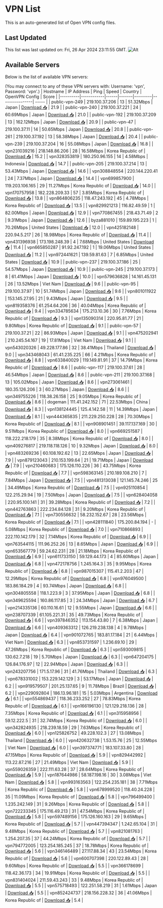 # VPN List

This is an auto-generated list of Open VPN config files.

## Last Updated

This list was last updated on: Fri, 26 Apr 2024 23:11:55 GMT.
![Alt](https://repobeats.axiom.co/api/embed/186b98318ef1479477931607c1ad7d823f12451f.svg "Repobeats analytics image")

## Available Servers

Below is the list of available VPN servers:

(You may connect to any of these VPN servers with: Username: 'vpn', Password: 'vpn'.)
| Hostname | IP Address | Ping | Speed | Country | OpenVPN Config | Score |
|----------|------------|------|-------|---------|----------------| ----- |
| public-vpn-249 | 219.100.37.206 | 13 | 51.32Mbps | Japan | [Download 📥](./configs/server_0_JP.ovpn) | 21.9 |
| public-vpn-240 | 219.100.37.221 | 24 | 60.69Mbps | Japan | [Download 📥](./configs/server_1_JP.ovpn) | 21.0 |
| public-vpn-192 | 219.100.37.209 | 13 | 162.12Mbps | Japan | [Download 📥](./configs/server_2_JP.ovpn) | 20.9 |
| public-vpn-47 | 219.100.37.11 | 14 | 50.65Mbps | Japan | [Download 📥](./configs/server_3_JP.ovpn) | 20.8 |
| public-vpn-261 | 219.100.37.192 | 13 | 58.38Mbps | Japan | [Download 📥](./configs/server_4_JP.ovpn) | 20.4 |
| public-vpn-239 | 219.100.37.204 | 16 | 55.08Mbps | Japan | [Download 📥](./configs/server_5_JP.ovpn) | 16.8 |
| vpn231039216 | 218.148.86.206 | 28 | 16.58Mbps | Korea Republic of | [Download 📥](./configs/server_6_KR.ovpn) | 15.2 |
| vpn328353819 | 180.250.96.155 | 14 | 4.58Mbps | Indonesia | [Download 📥](./configs/server_7_ID.ovpn) | 14.7 |
| public-vpn-205 | 219.100.37.214 | 13 | 53.43Mbps | Japan | [Download 📥](./configs/server_8_JP.ovpn) | 14.6 |
| vpn308848554 | 220.144.220.41 | 24 | 7.37Mbps | Japan | [Download 📥](./configs/server_9_JP.ovpn) | 14.4 |
| vpn699857900 | 119.203.106.165 | 29 | 11.27Mbps | Korea Republic of | [Download 📥](./configs/server_10_KR.ovpn) | 14.0 |
| vpn170757958 | 182.228.209.33 | 57 | 3.85Mbps | Korea Republic of | [Download 📥](./configs/server_11_KR.ovpn) | 13.8 |
| vpn864806235 | 118.47.243.192 | 45 | 4.78Mbps | Korea Republic of | [Download 📥](./configs/server_12_KR.ovpn) | 13.5 |
| vpn829921213 | 116.82.49.59 | 1 | 82.00Mbps | Japan | [Download 📥](./configs/server_13_JP.ovpn) | 12.9 |
| vpn770867455 | 218.43.71.49 | 2 | 9.31Mbps | Japan | [Download 📥](./configs/server_14_JP.ovpn) | 12.6 |
| byza881010 | 159.89.195.223 | 1 | 70.26Mbps | United States | [Download 📥](./configs/server_15_US.ovpn) | 12.0 |
| vpn425182148 | 220.94.5.217 | 26 | 18.98Mbps | Korea Republic of | [Download 📥](./configs/server_16_KR.ovpn) | 11.4 |
| vpn431396938 | 173.198.248.39 | 4 | 7.68Mbps | United States | [Download 📥](./configs/server_17_US.ovpn) | 11.4 |
| vpn665850287 | 91.92.247.192 | 1 | 19.06Mbps | United States | [Download 📥](./configs/server_18_US.ovpn) | 11.2 |
| vpn972441621 | 139.59.81.63 | 7 | 6.85Mbps | United States | [Download 📥](./configs/server_19_US.ovpn) | 10.9 |
| public-vpn-237 | 219.100.37.186 | 25 | 54.57Mbps | Japan | [Download 📥](./configs/server_20_JP.ovpn) | 10.9 |
| public-vpn-245 | 219.100.37.173 | 8 | 61.41Mbps | Japan | [Download 📥](./configs/server_21_JP.ovpn) | 10.0 |
| vpn579636828 | 14.161.45.131 | 26 | 13.52Mbps | Viet Nam | [Download 📥](./configs/server_22_VN.ovpn) | 9.6 |
| public-vpn-95 | 219.100.37.97 | 10 | 51.74Mbps | Japan | [Download 📥](./configs/server_23_JP.ovpn) | 9.6 |
| vpn801011922 | 153.145.27.95 | 21 | 9.43Mbps | Japan | [Download 📥](./configs/server_24_JP.ovpn) | 9.5 |
| vpn819358376 | 61.254.64.206 | 36 | 40.04Mbps | Korea Republic of | [Download 📥](./configs/server_25_KR.ovpn) | 9.4 |
| vpn334785634 | 175.213.10.36 | 30 | 7.76Mbps | Korea Republic of | [Download 📥](./configs/server_26_KR.ovpn) | 9.3 |
| vpn135090314 | 220.95.81.77 | 21 | 9.80Mbps | Korea Republic of | [Download 📥](./configs/server_27_KR.ovpn) | 9.1 |
| public-vpn-57 | 219.100.37.21 | 22 | 86.93Mbps | Japan | [Download 📥](./configs/server_28_JP.ovpn) | 9.1 |
| vpn475202941 | 210.245.54.167 | 19 | 17.81Mbps | Viet Nam | [Download 📥](./configs/server_29_VN.ovpn) | 9.1 |
| vpn543020326 | 49.228.177.86 | 32 | 38.41Mbps | Thailand | [Download 📥](./configs/server_30_TH.ovpn) | 9.0 |
| vpn343468043 | 61.41.235.225 | 66 | 4.21Mbps | Korea Republic of | [Download 📥](./configs/server_31_KR.ovpn) | 8.8 |
| vpn633840029 | 119.149.81.91 | 37 | 14.79Mbps | Korea Republic of | [Download 📥](./configs/server_32_KR.ovpn) | 8.6 |
| public-vpn-117 | 219.100.37.61 | 28 | 46.54Mbps | Japan | [Download 📥](./configs/server_33_JP.ovpn) | 8.6 |
| public-vpn-211 | 219.100.37.168 | 13 | 105.02Mbps | Japan | [Download 📥](./configs/server_34_JP.ovpn) | 8.6 |
| vpn273061461 | 180.35.126.206 | 3 | 60.27Mbps | Japan | [Download 📥](./configs/server_35_JP.ovpn) | 8.6 |
| vpn349755226 | 118.38.26.158 | 25 | 9.05Mbps | Korea Republic of | [Download 📥](./configs/server_36_KR.ovpn) | 8.6 |
| dogeman | 111.41.242.152 | 71 | 22.53Mbps | China | [Download 📥](./configs/server_37_CN.ovpn) | 8.3 |
| vpn138124445 | 125.4.142.58 | 11 | 14.39Mbps | Japan | [Download 📥](./configs/server_38_JP.ovpn) | 8.1 |
| vpn444365835 | 211.229.250.228 | 28 | 70.30Mbps | Korea Republic of | [Download 📥](./configs/server_39_KR.ovpn) | 8.1 |
| vpn908901451 | 39.117.137.169 | 30 | 9.51Mbps | Korea Republic of | [Download 📥](./configs/server_40_KR.ovpn) | 8.0 |
| vpn669251587 | 118.222.218.179 | 35 | 8.38Mbps | Korea Republic of | [Download 📥](./configs/server_41_KR.ovpn) | 8.0 |
| vpn409276817 | 219.118.118.126 | 10 | 9.32Mbps | Japan | [Download 📥](./configs/server_42_JP.ovpn) | 8.0 |
| vpn483269236 | 60.108.192.62 | 13 | 22.65Mbps | Japan | [Download 📥](./configs/server_43_JP.ovpn) | 7.9 |
| vpn879123043 | 210.153.199.64 | 21 | 19.71Mbps | Japan | [Download 📥](./configs/server_44_JP.ovpn) | 7.9 |
| vpn210460683 | 175.126.110.226 | 36 | 43.75Mbps | Korea Republic of | [Download 📥](./configs/server_45_KR.ovpn) | 7.7 |
| vpn598363145 | 210.189.108.210 | 7 | 7.84Mbps | Japan | [Download 📥](./configs/server_46_JP.ovpn) | 7.5 |
| vpn481313038 | 121.145.74.246 | 25 | 34.49Mbps | Korea Republic of | [Download 📥](./configs/server_47_KR.ovpn) | 7.5 |
| vpn925110854 | 122.215.29.94 | 19 | 7.50Mbps | Japan | [Download 📥](./configs/server_48_JP.ovpn) | 7.5 |
| vpn628404058 | 220.95.100.141 | 31 | 39.28Mbps | Korea Republic of | [Download 📥](./configs/server_49_KR.ovpn) | 7.2 |
| vpn442763863 | 222.234.84.128 | 31 | 9.20Mbps | Korea Republic of | [Download 📥](./configs/server_50_KR.ovpn) | 7.1 |
| vpn730556632 | 58.232.152.67 | 28 | 23.56Mbps | Korea Republic of | [Download 📥](./configs/server_51_KR.ovpn) | 7.1 |
| vpn428111840 | 175.200.84.194 | - | 5.08Mbps | Korea Republic of | [Download 📥](./configs/server_52_KR.ovpn) | 7.0 |
| vpn710866893 | 222.110.142.179 | 32 | 7.14Mbps | Korea Republic of | [Download 📥](./configs/server_53_KR.ovpn) | 6.9 |
| vpn763544115 | 111.96.252.26 | 13 | 8.65Mbps | Japan | [Download 📥](./configs/server_54_JP.ovpn) | 6.9 |
| vpn653567779 | 59.24.62.231 | 28 | 21.18Mbps | Korea Republic of | [Download 📥](./configs/server_55_KR.ovpn) | 6.9 |
| vpn611733150 | 59.129.44.173 | 4 | 85.60Mbps | Japan | [Download 📥](./configs/server_56_JP.ovpn) | 6.8 |
| vpn472178756 | 1.245.164.3 | 35 | 9.95Mbps | Korea Republic of | [Download 📥](./configs/server_57_KR.ovpn) | 6.8 |
| vpn987015307 | 115.41.2.203 | 47 | 12.29Mbps | Korea Republic of | [Download 📥](./configs/server_58_KR.ovpn) | 6.8 |
| vpn976049500 | 183.86.184.29 | 4 | 93.74Mbps | Japan | [Download 📥](./configs/server_59_JP.ovpn) | 6.8 |
| vpn304805558 | 118.1.223.9 | 3 | 37.95Mbps | Japan | [Download 📥](./configs/server_60_JP.ovpn) | 6.8 |
| vpn349625594 | 160.86.117.85 | 3 | 24.34Mbps | Japan | [Download 📥](./configs/server_61_JP.ovpn) | 6.7 |
| vpn214335136 | 60.110.16.61 | 12 | 9.55Mbps | Japan | [Download 📥](./configs/server_62_JP.ovpn) | 6.6 |
| vpn238707339 | 61.105.221.31 | 35 | 49.73Mbps | Korea Republic of | [Download 📥](./configs/server_63_KR.ovpn) | 6.6 |
| vpn397846352 | 113.154.43.80 | 7 | 6.38Mbps | Japan | [Download 📥](./configs/server_64_JP.ovpn) | 6.6 |
| vpn409363312 | 126.219.238.138 | 4 | 9.78Mbps | Japan | [Download 📥](./configs/server_65_JP.ovpn) | 6.4 |
| vpn901072765 | 183.81.17.184 | 21 | 6.44Mbps | Viet Nam | [Download 📥](./configs/server_66_VN.ovpn) | 6.3 |
| vpn853731597 | 1.236.69.10 | 29 | 47.26Mbps | Korea Republic of | [Download 📥](./configs/server_67_KR.ovpn) | 6.3 |
| vpn593009815 | 130.62.7.218 | 19 | 5.70Mbps | Japan | [Download 📥](./configs/server_68_JP.ovpn) | 6.3 |
| vpn647204175 | 126.84.176.97 | 12 | 22.94Mbps | Japan | [Download 📥](./configs/server_69_JP.ovpn) | 6.3 |
| vpn243207756 | 171.5.17.96 | 31 | 41.76Mbps | Thailand | [Download 📥](./configs/server_70_TH.ovpn) | 6.3 |
| vpn678331002 | 153.229.142.129 | 3 | 53.17Mbps | Japan | [Download 📥](./configs/server_71_JP.ovpn) | 6.2 |
| vpn919579507 | 201.25.137.65 | 9 | 11.78Mbps | Brazil | [Download 📥](./configs/server_72_BR.ovpn) | 6.2 |
| vpn229092804 | 186.13.96.181 | 15 | 5.03Mbps | Argentina | [Download 📥](./configs/server_73_AR.ovpn) | 6.1 |
| vpn554869437 | 118.36.233.252 | 27 | 78.83Mbps | Korea Republic of | [Download 📥](./configs/server_74_KR.ovpn) | 6.1 |
| vpn166196130 | 121.129.218.136 | 28 | 7.35Mbps | Korea Republic of | [Download 📥](./configs/server_75_KR.ovpn) | 6.1 |
| vpn315958956 | 59.12.222.5 | 31 | 32.74Mbps | Korea Republic of | [Download 📥](./configs/server_76_KR.ovpn) | 6.0 |
| vpn342824935 | 218.239.18.59 | 29 | 7.63Mbps | Korea Republic of | [Download 📥](./configs/server_77_KR.ovpn) | 6.0 |
| vpn125826752 | 49.228.102.3 | 27 | 13.08Mbps | Thailand | [Download 📥](./configs/server_78_TH.ovpn) | 6.0 |
| vpn420632738 | 1.53.15.76 | 25 | 12.55Mbps | Viet Nam | [Download 📥](./configs/server_79_VN.ovpn) | 6.0 |
| vpn397374771 | 183.107.33.80 | 28 | 47.15Mbps | Korea Republic of | [Download 📥](./configs/server_80_KR.ovpn) | 5.9 |
| vpn829442992 | 113.22.87.216 | 27 | 21.49Mbps | Viet Nam | [Download 📥](./configs/server_81_VN.ovpn) | 5.9 |
| vpn559026359 | 222.111.63.28 | 37 | 28.64Mbps | Korea Republic of | [Download 📥](./configs/server_82_KR.ovpn) | 5.9 |
| vpn187644986 | 58.187.198.16 | 30 | 3.08Mbps | Viet Nam | [Download 📥](./configs/server_83_VN.ovpn) | 5.8 |
| vpn993163563 | 122.254.235.181 | 38 | 7.71Mbps | Korea Republic of | [Download 📥](./configs/server_84_KR.ovpn) | 5.8 |
| vpn678999520 | 118.40.24.228 | 35 | 11.09Mbps | Korea Republic of | [Download 📥](./configs/server_85_KR.ovpn) | 5.8 |
| vpn796499400 | 1.235.242.149 | 31 | 9.26Mbps | Korea Republic of | [Download 📥](./configs/server_86_KR.ovpn) | 5.8 |
| vpn722233345 | 175.116.49.213 | 31 | 47.54Mbps | Korea Republic of | [Download 📥](./configs/server_87_KR.ovpn) | 5.8 |
| vpn597489156 | 175.126.160.163 | 29 | 9.65Mbps | Korea Republic of | [Download 📥](./configs/server_88_KR.ovpn) | 5.7 |
| vpn447394347 | 1.242.65.104 | 31 | 9.48Mbps | Korea Republic of | [Download 📥](./configs/server_89_KR.ovpn) | 5.7 |
| vpn821081763 | 1.254.207.35 | 37 | 44.24Mbps | Korea Republic of | [Download 📥](./configs/server_90_KR.ovpn) | 5.7 |
| vpn794772005 | 123.254.185.245 | 37 | 18.78Mbps | Korea Republic of | [Download 📥](./configs/server_91_KR.ovpn) | 5.6 |
| vpn346146489 | 27.117.88.34 | 43 | 23.54Mbps | Korea Republic of | [Download 📥](./configs/server_92_KR.ovpn) | 5.6 |
| vpn600707398 | 220.122.89.43 | 28 | 9.60Mbps | Korea Republic of | [Download 📥](./configs/server_93_KR.ovpn) | 5.5 |
| vpn366178699 | 118.42.36.173 | 34 | 19.91Mbps | Korea Republic of | [Download 📥](./configs/server_94_KR.ovpn) | 5.5 |
| vpn831404024 | 211.59.43.243 | 33 | 9.48Mbps | Korea Republic of | [Download 📥](./configs/server_95_KR.ovpn) | 5.5 |
| vpn575718493 | 122.251.58.219 | 31 | 1.61Mbps | Japan | [Download 📥](./configs/server_96_JP.ovpn) | 5.5 |
| vpn852424737 | 218.156.228.32 | 36 | 41.06Mbps | Korea Republic of | [Download 📥](./configs/server_97_KR.ovpn) | 5.4 |

